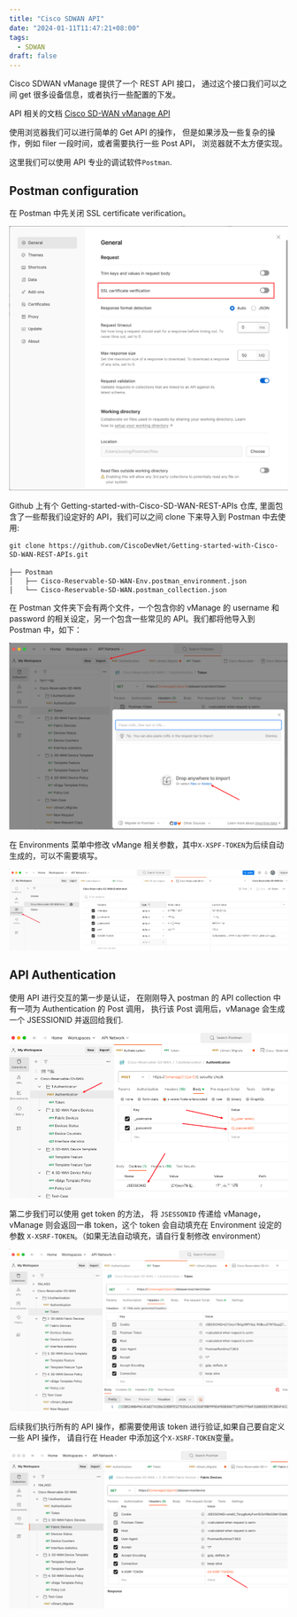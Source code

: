 ```yaml
---
title: "Cisco SDWAN API"
date: "2024-01-11T11:47:21+08:00"
tags:
  - SDWAN
draft: false
---
```


Cisco SDWAN vManage 提供了一个 REST API 接口， 通过这个接口我们可以之间 get 很多设备信息，或者执行一些配置的下发。

API 相关的文档 [Cisco SD-WAN vManage API](https://developer.cisco.com/docs/sdwan/)

使用浏览器我们可以进行简单的 Get API 的操作， 但是如果涉及一些复杂的操作，例如 filer 一段时间，或者需要执行一些 Post API， 浏览器就不太方便实现。

这里我们可以使用 API 专业的调试软件`Postman`.

## Postman configuration

在 Postman 中先关闭 SSL certificate verification。

![Postman Setup](postman-setup.png)

Github 上有个 Getting-started-with-Cisco-SD-WAN-REST-APIs 仓库, 里面包含了一些帮我们设定好的 API，我们可以之间 clone 下来导入到 Postman 中去使用:

```
git clone https://github.com/CiscoDevNet/Getting-started-with-Cisco-SD-WAN-REST-APIs.git

├── Postman
│   ├── Cisco-Reservable-SD-WAN-Env.postman_environment.json
│   └── Cisco-Reservable-SD-WAN.postman_collection.json
```

在 Postman 文件夹下会有两个文件，一个包含你的 vManage 的 username 和 password 的相关设定，另一个包含一些常见的 API。我们都将他导入到 Postman 中，如下：

![import file to postman](import-file-to-postman.png)

在 Environments 菜单中修改 vMange 相关参数，其中`X-XSPF-TOKEN`为后续自动生成的，可以不需要填写。

![postman- environment](postman-environment.png)

## API Authentication

使用 API 进行交互的第一步是认证， 在刚刚导入 postman 的 API collection 中有一项为 Authentication 的 Post 调用， 执行该 Post 调用后，vManage 会生成一个 JSESSIONID 并返回给我们.

![postman-authentication](postman-authentication.png)

第二步我们可以使用 get token 的方法， 将 `JSESSONID` 传递给 vManage， vManage 则会返回一串 token，这个 token 会自动填充在 Environment 设定的参数 `X-XSRF-TOKEN`。（如果无法自动填充，请自行复制修改 environment）

![token](token.png)

后续我们执行所有的 API 操作，都需要使用该 token 进行验证,如果自己要自定义一些 API 操作， 请自行在 Header 中添加这个`X-XSRF-TOKEN`变量。

![token-1](token-1.png)
